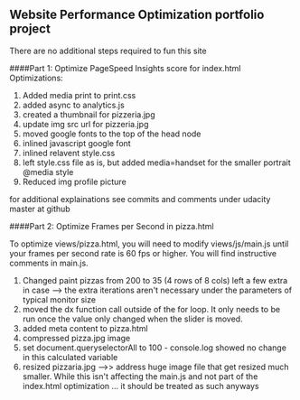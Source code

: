 ## Website Performance Optimization portfolio project
There are no additional steps required to fun this site

####Part 1: Optimize PageSpeed Insights score for index.html
Optimizations:
1) Added media print to print.css
2) added async to analytics.js
3) created a thumbnail for pizzeria.jpg
4) update img src url for pizzeria.jpg
5) moved google fonts to the top of the head node
6) inlined javascript google font
7) inlined relavent style.css
8) left style.css file as is, but added media=handset for the smaller portrait @media style
9) Reduced img profile picture

for additional explainations see commits and comments under udacity master at github


####Part 2: Optimize Frames per Second in pizza.html

To optimize views/pizza.html, you will need to modify views/js/main.js until your frames per second rate is 60 fps or higher. You will find instructive comments in main.js. 

1) Changed paint pizzas from 200 to 35 (4 rows of 8 cols) left a few extra in case --> the extra iterations aren't necessary under the parameters of typical monitor size
2) moved the dx function call outside of the for loop. It only needs to be run once the value only changed when the slider is moved. 
3) added meta content to pizza.html
4) compressed pizza.jpg image
5) set document.queryselectorAll to 100 - console.log showed no change in this calculated variable
6) resized pizzaria.jpg -->> address huge image file that get resized much smaller. While this isn't affecting the main.js and not part of the index.html optimization ... it should be treated as such anyways
